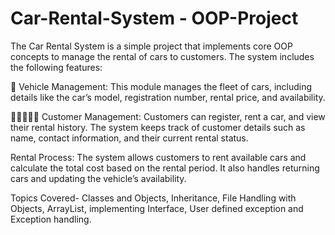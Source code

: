 # Car-Rental-System - OOP-Project
The Car Rental System is a simple project that implements core OOP concepts to manage the rental of cars to customers. The system includes the following features:

🚌 Vehicle Management:
This module manages the fleet of cars, including details like the car’s model, registration number, rental price, and availability.

🧑🏻‍🤝‍👩🏻 Customer Management:
Customers can register, rent a car, and view their rental history. The system keeps track of customer details such as name, contact information, and their current rental status.

Rental Process:
The system allows customers to rent available cars and calculate the total cost based on the rental period. It also handles returning cars and updating the vehicle’s availability.

Topics Covered-
Classes and Objects, Inheritance, File Handling with Objects, ArrayList, implementing Interface, User defined exception and Exception handling.
